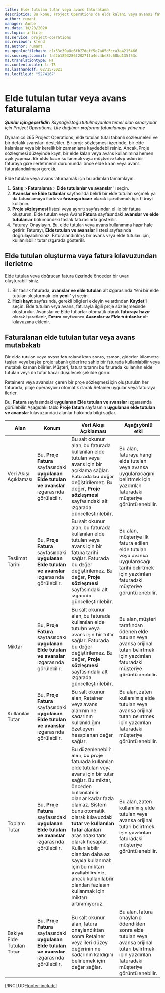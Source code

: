 ```yaml
---
title: Elde tutulan tutar veya avans faturalama
description: Bu konu, Project Operations'da elde kalanı veya avansı faturalama hakkında bilgi sağlar.
author: rumant
manager: Annbe
ms.date: 10/20/2020
ms.topic: article
ms.service: project-operations
ms.reviewer: kfend
ms.author: rumant
ms.openlocfilehash: c1c53e39a8c6fb27deff5e7a05d5cca3a4215466
ms.sourcegitcommit: fa32b1893286f20271fa4ec4be8fc68bd135f53c
ms.translationtype: HT
ms.contentlocale: tr-TR
ms.lasthandoff: 02/15/2021
ms.locfileid: "5274167"
---
```

# <a name="invoice-a-retainer-or-an-advance"></a>Elde tutulan tutar veya avans faturalama

_**Şunlar için geçerlidir:** Kaynağı/stoğu tutulmayanları temel alan senaryolar için Project Operations, Lite dağıtımı-proforma faturalamayı yönetme_

Dynamics 365 Project Operations, elde tutulan tutar tabanlı sözleşmeleri ve bir defalık avansları destekler. Bir proje sözleşmesi üzerinde, bir elde kalanlaar veya bir kerelik bir zamanlama kaydedebilirsiniz. Ancak, Proje sözleşmesi düzeyinde kayıt, bir elde kalan veya avans kullanımına hemen açık yapmaz. Bir elde kalan kullanmak veya müşteriye talep eden bir faturaya göre ilerletmeniz durumunda, önce elde kalan veya avans faturalandırılması gerekir.

Elde tutulan veya avans faturaamak için bu adımları tamamlayın.

1. **Satış** > **Faturalama** > **Elde tutulanlar ve avanslar** 'ı seçin. 
2. **Avanslar ve Elde tutlanlar** sayfasında belirli bir elde tutulan seçmek ya da faturalamaya ilerle ve **faturaya hazır** olarak işaretlemek için filtreyi kullanın.
3. **Proje sözleşmesi** listesi veya ayrıntı sayfasından el ile bir fatura oluşturun. Elde tutulan veya Avans **Fatura** sayfasındaki **avanslar ve elde tutulanlar** bölümündeki taslak faturasında gösterilir.
4. Faturayı Onaylayın. Bu, elde tutulan veya avans kullanımına hazır hale getirir. Faturayı, **Elde tutulan ve avanslar** listesi sayfasında doğrulayabilirsiniz. Faturalandırılmış bir avans veya elde tutulan için, kullanılabilir tutar ızgarada gösterilir.

## <a name="create-a-retainer-or-advance-from-the-invoice-grid"></a>Elde tutulan oluşturma veya fatura kılavuzundan ilerletme

Elde tutulan veya doğrudan fatura üzerinde önceden bir uyarı oluşturabilirsiniz.

1. Bir taslak faturada, **avanslar ve elde tutulan** alt ızgarasında Yeni bir elde tutulan oluşturmak için **yeni** ' yi seçin. 
2. **Hızlı kayıt** sayfasında, gerekli bilgileri ekleyin ve ardından **Kaydet**'i seçin. Elde tutulan veya avans, faturayla ilgili proje sözleşmesinde oluşturulur. Avanslar ve Elde tutlanlar otomatik olarak **faturaya hazır** olarak işaretlenir, **Fatura** sayfasında **Avanslar ve Elde tutulanlar** alt kılavuzuna eklenir.

## <a name="reconcile-an-invoiced-retainer-or-advance"></a>Faturalanan elde tutulan tutar veya avans mutabakatı

Bir elde tutulan veya avans faturalandıktan sonra, zaman, giderler, kilometre taşları veya başka proje tabanlı giderlere sahip bir faturada kullanılabilir veya mutabık kalınan bilirler. Müşteri, fatura tutarını bu faturada kullanılan elde tutulan veya ön tutar kadar düşülecek şekilde görür.

Retainers veya avanslar içeren bir proje sözleşmesi için oluşturulan her faturada, proje operasyonu otomatik olarak Retainer uygular veya faturaya ilerler.

Bu, **Fatura** sayfasındaki **uygulanan Elde tutulan ve avanslar** ızgarasında görülebilir. Aşağıdaki tablo **Proje fatura** sayfasının **uygulanan elde tutulan ve avanslar** kılavuzundaki alanlar hakkında bilgi sağlar.

| Alan | Konum | Veri Akışı Açıklaması | Aşağı yönlü etki |
| --- | --- | --- | --- |
| Veri Akışı Açıklaması | Bu, **Proje Fatura** sayfasındaki **uygulanan Elde tutulan ve avanslar** ızgarasında görülebilir. |Bu salt okunur alan, bu faturada kullanılan elde tutulan veya avans için bir açıklama sağlar. Faturada bu değer değiştirilemez. Bu değer, **Proje sözleşmesi** sayfasındaki alt ızgarada güncelleştirilebilir. | Bu alan, faturaya hangi elde tutulan veya avansa uygulanacağını belirtmek için yazdırılan faturadaki müşteriye görüntülenebilir. |
| Teslimat Tarihi | Bu, **Proje Fatura** sayfasındaki **uygulanan Elde tutulan ve avanslar** ızgarasında görülebilir.  | Bu salt okunur alan, bu faturada kullanılan elde tutulan veya avans için bir fatura tarihi sağlar. Faturada bu değer değiştirilemez. Bu değer, **Proje sözleşmesi** sayfasındaki alt ızgarada güncelleştirilebilir. | Bu alan, müşteriye ilk fatura edilen elde tutulan veya avansa uygulanacağı tarihi belirtmek için yazdırılan faturadaki müşteriye görüntülenebilir. |
| Miktar | Bu, **Proje Fatura** sayfasındaki **uygulanan Elde tutulan ve avanslar** ızgarasında görülebilir.  | Bu salt okunur alan, bu faturada kullanılan elde tutulan veya avans için bir tutar sağlar. Faturada bu değer değiştirilemez. Bu değer, **Proje sözleşmesi** sayfasındaki alt ızgarada güncelleştirilebilir. | Bu alan, müşteri tarafından ödenen elde tutulan veya avansa orijinal tutarı belirtmek için yazdırılan faturadaki müşteriye görüntülenebilir. |
| Kullanılan Tutar | Bu, **Proje Fatura** sayfasındaki **uygulanan Elde tutulan ve avanslar** ızgarasında görülebilir.  | Bu salt okunur alan, Retainer veya avans alanının ne kadarının kullanıldığını özetleyen hesaplanan değer sağlar. | Bu alan, zaten kullanılmış elde tutulan veya avansa orijinal tutarı belirtmek için yazdırılan faturadaki müşteriye görüntülenebilir. |
| Toplam Tutar | Bu, **Proje Fatura** sayfasındaki **uygulanan Elde tutulan ve avanslar** ızgarasında görülebilir.  | Bu düzenlenebilir alan, bu proje faturada kullanılan elde tutulan veya avans için bir tutar sağlar. Bu miktar, önceden kullanılabilir olanlar kadar fazla olamaz. Sistem bunu otomatik olarak kılavuzdaki **tutar** ve **kullanılan tutar** alanları arasındaki fark olarak hesaplar. Kullanılabilir olandan daha az sayıda kullanmak için bu miktarı azaltabilirsiniz, ancak kullanılabilir olandan fazlasını kullanmak için miktarı artıramıyoruz. | Bu alan, zaten kullanılmış elde tutulan veya avansa orijinal tutarı belirtmek için yazdırılan faturadaki müşteriye görüntülenebilir. |
| Bakiye Elde Tutulan Tutar. | Bu, **Proje Fatura** sayfasındaki **uygulanan Elde tutulan ve avanslar** ızgarasında görülebilir.  | Bu salt okunur alan, fatura onaylandıktan sonra Retainer veya ileri düzey değerinin ne kadarının kaldığını belirlemek için değer sağlar. | Bu alan, fatura onaylanıp ödendikten sonra elde tutulan veya avansa orijinal tutarı belirtmek için yazdırılan faturadaki müşteriye görüntülenebilir. |


[!INCLUDE[footer-include](../../includes/footer-banner.md)]